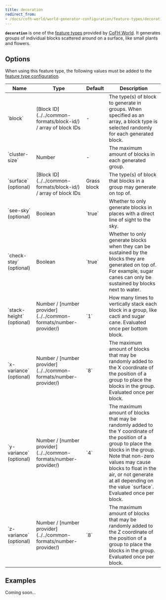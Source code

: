 ```yaml
---
title: decoration
redirect_from:
- /docs/cofh-world/world-generator-configuration/feature-types/decoration/
---
```


**`decoration`** is one of the [feature types](../) provided by [CoFH
World](../../../). It generates groups of individual blocks scattered around on
a surface, like small plants and flowers.


Options
-------

When using this feature type, the following values must be added to the [feature
type configuration](../../feature-format/#feature-type-configuration).

<div class="uk-overflow-container">
    <table class="uk-table uk-table-striped uk-text-small">
        <thead>
            <tr>
                <th>Name</th>
                <th>Type</th>
                <th>Default</th>
                <th>Description</th>
            </tr>
        </thead>
        <tbody>
            <tr>
                <td markdown="span">`block`</td>
                <td markdown="span">
                    [Block ID](../../common-formats/block-id/)
                    / array of block IDs
                </td>
                <td>-</td>
                <td markdown="span">
                    The type(s) of block to generate in groups. When specified
                    as an array, a block type is selected randomly for each
                    generated block.
                </td>
            </tr>
            <tr>
                <td markdown="span">`cluster-size`</td>
                <td>Number</td>
                <td>-</td>
                <td>The maximum amount of blocks in each generated group.</td>
            </tr>
            <tr>
                <td markdown="span">`surface` (optional)</td>
                <td markdown="span">
                    [Block ID](../../common-formats/block-id/)
                    / array of block IDs
                </td>
                <td>Grass block</td>
                <td>
                    The type(s) of block that blocks in a group may generate on
                    top of.
                </td>
            </tr>
            <tr>
                <td markdown="span">`see-sky` (optional)</td>
                <td>Boolean</td>
                <td markdown="span">`true`</td>
                <td>
                    Whether to only generate blocks in places with a direct line
                    of sight to the sky.
                </td>
            </tr>
            <tr>
                <td markdown="span">`check-stay` (optional)</td>
                <td>Boolean</td>
                <td markdown="span">`true`</td>
                <td>
                    Whether to only generate blocks when they can be sustained
                    by the blocks they are generated on top of. For example,
                    sugar canes can only be sustained by blocks next to water.
                </td>
            </tr>
            <tr>
                <td markdown="span">`stack-height` (optional)</td>
                <td markdown="span">
                    Number / [number provider](../../common-formats/number-provider/)
                </td>
                <td markdown="span">`1`</td>
                <td>
                    How many times to vertically stack each block in a group,
                    like cacti and sugar cane. Evaluated once per bottom block.
                </td>
            </tr>
            <tr>
                <td markdown="span">`x-variance` (optional)</td>
                <td markdown="span">
                    Number / [number provider](../../common-formats/number-provider/)
                </td>
                <td markdown="span">`8`</td>
                <td>
                    The maximum amount of blocks that may be randomly added to
                    the X coordinate of the position of a group to place the
                    blocks in the group. Evaluated once per block.
                </td>
            </tr>
            <tr>
                <td markdown="span">`y-variance` (optional)</td>
                <td markdown="span">
                    Number / [number provider](../../common-formats/number-provider/)
                </td>
                <td markdown="span">`4`</td>
                <td markdown="span">
                    The maximum amount of blocks that may be randomly added to
                    the Y coordinate of the position of a group to place the
                    blocks in the group. Note that non-zero values may cause
                    blocks to float in the air, or not generate at all depending
                    on the value `surface`. Evaluated once per block.
                </td>
            </tr>
            <tr>
                <td markdown="span">`z-variance` (optional)</td>
                <td markdown="span">
                    Number / [number provider](../../common-formats/number-provider/)
                </td>
                <td markdown="span">`8`</td>
                <td>
                    The maximum amount of blocks that may be randomly added to
                    the Z coordinate of the position of a group to place the
                    blocks in the group. Evaluated once per block.
                </td>
            </tr>
        </tbody>
    </table>
</div>


Examples
--------

Coming soon...
